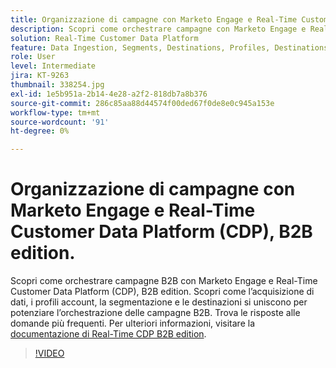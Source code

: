 ```yaml
---
title: Organizzazione di campagne con Marketo Engage e Real-Time Customer Data Platform, B2B edition
description: Scopri come orchestrare campagne con Marketo Engage e Real-Time Customer Data Platform (CDP), B2B edition.
solution: Real-Time Customer Data Platform
feature: Data Ingestion, Segments, Destinations, Profiles, Destinations
role: User
level: Intermediate
jira: KT-9263
thumbnail: 338254.jpg
exl-id: 1e5b951a-2b14-4e28-a2f2-818db7a8b376
source-git-commit: 286c85aa88d44574f00ded67f0de8e0c945a153e
workflow-type: tm+mt
source-wordcount: '91'
ht-degree: 0%

---
```


# Organizzazione di campagne con Marketo Engage e Real-Time Customer Data Platform (CDP), B2B edition.

Scopri come orchestrare campagne B2B con Marketo Engage e Real-Time Customer Data Platform (CDP), B2B edition. Scopri come l’acquisizione di dati, i profili account, la segmentazione e le destinazioni si uniscono per potenziare l’orchestrazione delle campagne B2B. Trova le risposte alle domande più frequenti. Per ulteriori informazioni, visitare la [documentazione di Real-Time CDP B2B edition](https://experienceleague.adobe.com/docs/experience-platform/rtcdp/b2b-overview.html?lang=it).

>[!VIDEO](https://video.tv.adobe.com/v/3450807?learn=on&enablevpops&captions=ita)
